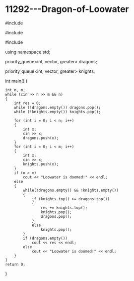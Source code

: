 # 11292---Dragon-of-Loowater

#include <iostream>

#include <queue>

#include <functional>

using namespace std;

priority_queue<int, vector<int>, greater<int>> dragons;

priority_queue<int, vector<int>, greater<int>> knights;

int main()
{

	int n, m;
	while (cin >> n >> m && n)
	{
		int res = 0;
		while (!dragons.empty()) dragons.pop();
		while (!knights.empty()) knights.pop();

		for (int i = 0; i < n; i++)
		{
			int x;
			cin >> x;
			dragons.push(x);
		}
		for (int i = 0; i < m; i++)
		{
			int x;
			cin >> x;
			knights.push(x);
		}
		if (n > m)
			cout << "Loowater is doomed!" << endl;
		else
		{
			while(!dragons.empty() && !knights.empty())
			{
				if (knights.top() >= dragons.top())
				{
					res += knights.top();
					knights.pop();
					dragons.pop();
				}
				else
					knights.pop();
			}
			if (dragons.empty())
				cout << res << endl;
			else
				cout << "Loowater is doomed!" << endl;
		}
	}
	return 0;
}
